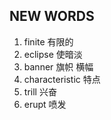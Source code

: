 ## NEW WORDS

1. finite 有限的
2. eclipse 使暗淡
3. banner 旗帜 横幅
4. characteristic 特点
5. trill 兴奋
6. erupt 喷发
